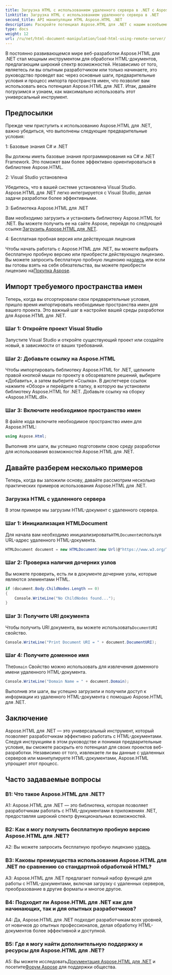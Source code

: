 ```yaml
---
title: Загрузка HTML с использованием удаленного сервера в .NET с Aspose.HTML
linktitle: Загрузка HTML с использованием удаленного сервера в .NET
second_title: API манипуляции HTML Aspose.HTML .NET
description: Раскройте потенциал Aspose.HTML для .NET с нашим всеобъемлющим руководством. Узнайте, как импортировать пространства имен, получать доступ к удаленным документам HTML и многое другое.
type: docs
weight: 12
url: /ru/net/html-document-manipulation/load-html-using-remote-server/
---
```


В постоянно развивающемся мире веб-разработки Aspose.HTML для .NET стал мощным инструментом для обработки HTML-документов, предлагающим широкий спектр возможностей. Независимо от того, являетесь ли вы опытным разработчиком или только начинаете, это руководство проведет вас через основные шаги, предварительные условия и процесс импорта пространств имен, что позволит вам использовать весь потенциал Aspose.HTML для .NET. Итак, давайте погрузимся и узнаем, как максимально использовать этот универсальный инструмент.

## Предпосылки

Прежде чем приступить к использованию Aspose.HTML для .NET, важно убедиться, что выполнены следующие предварительные условия:

1: Базовые знания C# и .NET

Вы должны иметь базовые знания программирования на C# и .NET Framework. Это поможет вам более эффективно ориентироваться в библиотеке Aspose.HTML.

2: Visual Studio установлена

Убедитесь, что в вашей системе установлена Visual Studio. Aspose.HTML для .NET легко интегрируется с Visual Studio, делая задачи разработки более эффективными.

3: Библиотека Aspose.HTML для .NET

 Вам необходимо загрузить и установить библиотеку Aspose.HTML for .NET. Вы можете получить ее на сайте Aspose, перейдя по следующей ссылке:[Загрузить Aspose.HTML для .NET](https://releases.aspose.com/html/net/).

4: Бесплатная пробная версия или действующая лицензия

 Чтобы начать работать с Aspose.HTML для .NET, вы можете выбрать бесплатную пробную версию или приобрести действующую лицензию. Вы можете запросить бесплатную пробную лицензию на[здесь](https://releases.aspose.com/) или если вы готовы взять на себя обязательства, вы можете приобрести лицензию на[Покупка Aspose](https://purchase.aspose.com/buy).

## Импорт требуемого пространства имен

Теперь, когда вы отсортировали свои предварительные условия, пришло время импортировать необходимые пространства имен для вашего проекта. Это важный шаг в настройке вашей среды разработки для Aspose.HTML для .NET.

### Шаг 1: Откройте проект Visual Studio

Запустите Visual Studio и откройте существующий проект или создайте новый, в зависимости от ваших требований.

### Шаг 2: Добавьте ссылку на Aspose.HTML

Чтобы импортировать библиотеку Aspose.HTML for .NET, щелкните правой кнопкой мыши по проекту в обозревателе решений, выберите «Добавить», а затем выберите «Ссылка». В диспетчере ссылок нажмите «Обзор» и перейдите в папку, в которую вы установили библиотеку Aspose.HTML for .NET. Добавьте ссылку на сборку «Aspose.HTML.dll».

### Шаг 3: Включите необходимое пространство имен

В файле кода включите необходимое пространство имен для Aspose.HTML:

```csharp
using Aspose.Html;
```

Выполнив эти шаги, вы успешно подготовили свою среду разработки для использования возможностей Aspose.HTML для .NET.

## Давайте разберем несколько примеров

Теперь, когда вы заложили основу, давайте рассмотрим несколько практических примеров использования Aspose.HTML для .NET.

### Загрузка HTML с удаленного сервера

В этом примере мы загрузим HTML-документ с удаленного сервера.

### Шаг 1: Инициализация HTMLDocument

 Для начала вам необходимо инициализировать`HTMLDocument`используя URL-адрес удаленного HTML-документа.

```csharp
HTMLDocument document = new HTMLDocument(new Url(@"https://www.w3.org/TR/html5/"));
```

### Шаг 2: Проверка наличия дочерних узлов

Вы можете проверить, есть ли в документе дочерние узлы, которые являются элементами HTML.

```csharp
if (document.Body.ChildNodes.Length == 0)
{
    Console.WriteLine("No ChildNodes found...");
}
```

### Шаг 3: Получите URI документа

 Чтобы получить URI документа, вы можете использовать`DocumentURI` свойство.

```csharp
Console.WriteLine("Print Document URI = " + document.DocumentURI);
```

### Шаг 4: Получите доменное имя

 The`Domain` Свойство можно использовать для извлечения доменного имени удаленного HTML-документа.

```csharp
Console.WriteLine("Domain Name = " + document.Domain);
```

Выполнив эти шаги, вы успешно загрузили и получили доступ к информации из удаленного HTML-документа с помощью Aspose.HTML для .NET.

## Заключение

Aspose.HTML для .NET — это универсальный инструмент, который позволяет разработчикам эффективно работать с HTML-документами. Следуя инструкциям в этом руководстве и понимая предварительные условия, вы сможете раскрыть его потенциал для своих проектов веб-разработки. Независимо от того, извлекаете ли вы данные с удаленных серверов или манипулируете HTML-документами, Aspose.HTML упрощает этот процесс.

## Часто задаваемые вопросы

### В1: Что такое Aspose.HTML для .NET?

A1: Aspose.HTML для .NET — это библиотека, которая позволяет разработчикам работать с HTML-документами в приложениях .NET, предоставляя широкий спектр функциональных возможностей.

### В2: Как я могу получить бесплатную пробную версию Aspose.HTML для .NET?

 A2: Вы можете запросить бесплатную пробную лицензию у[здесь](https://releases.aspose.com/).

### В3: Каковы преимущества использования Aspose.HTML для .NET по сравнению со стандартной обработкой HTML?

A3: Aspose.HTML для .NET предлагает полный набор функций для работы с HTML-документами, включая загрузку с удаленных серверов, преобразование в другие форматы и многое другое.

### В4: Подходит ли Aspose.HTML для .NET как для начинающих, так и для опытных разработчиков?

A4: Да, Aspose.HTML для .NET подходит разработчикам всех уровней, от новичков до опытных профессионалов, делая обработку HTML-документов более эффективной и доступной.

### В5: Где я могу найти дополнительную поддержку и ресурсы для Aspose.HTML для .NET?

 A5: Вы можете исследовать[Документация Aspose.HTML для .NET](https://reference.aspose.com/html/net/) и посетите[Форум Aspose](https://forum.aspose.com/) для поддержки общества.